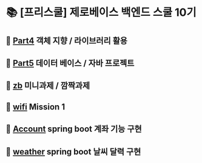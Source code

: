 <h1 align="center">
📚 [프리스쿨] 제로베이스 백엔드 스쿨 10기
</h1>

## 🌚 [Part4](https://github.com/IamAnjaehyun/zero-base/tree/main/part04) 객체 지향 / 라이브러리 활용
## 🌝 [Part5](https://github.com/IamAnjaehyun/zero-base/tree/main/part05) 데이터 베이스 / 자바 프로젝트
## 🌚 [zb](https://github.com/IamAnjaehyun/zero-base/tree/main/zb) 미니과제 / 깜짝과제
## 🌝 [wifi](https://github.com/IamAnjaehyun/zero-base/tree/main/wifi) Mission 1
## 🌚 [Account](https://github.com/IamAnjaehyun/zero-base/tree/main/Account) spring boot 계좌 기능 구현
## 🌝 [weather](https://github.com/IamAnjaehyun/zero-base/tree/main/weather) spring boot 날씨 달력 구현
